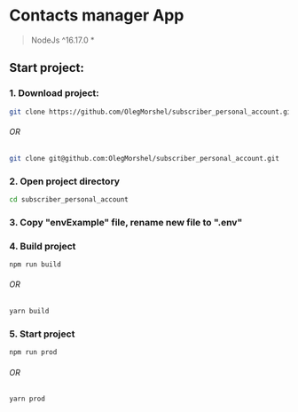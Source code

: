 # Contacts manager App

> NodeJs ^16.17.0 \*

## Start project:

### 1. Download project:

```sh
git clone https://github.com/OlegMorshel/subscriber_personal_account.git
```
###### OR
```sh
git clone git@github.com:OlegMorshel/subscriber_personal_account.git
```

### 2. Open project directory

```sh
cd subscriber_personal_account
```
### 3. Copy "envExample" file, rename new file to ".env"
### 4. Build project

```sh
npm run build
```
###### OR
```sh
yarn build
```

### 5. Start project

```sh
npm run prod
```
###### OR
```sh
yarn prod
```
